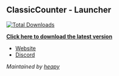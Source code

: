 ## ClassicCounter - Launcher
[![Total Downloads](https://img.shields.io/github/downloads/ClassicCounter/launcher/total.svg)]()  
  
**[Click here to download the latest version](https://github.com/ClassicCounter/Launcher/releases/latest)**

- [Website](https://classiccounter.cc)  
- [Discord](https://discord.gg/classiccounter)  
  
*Maintained by [heapy](https://github.com/heapybruh)*
